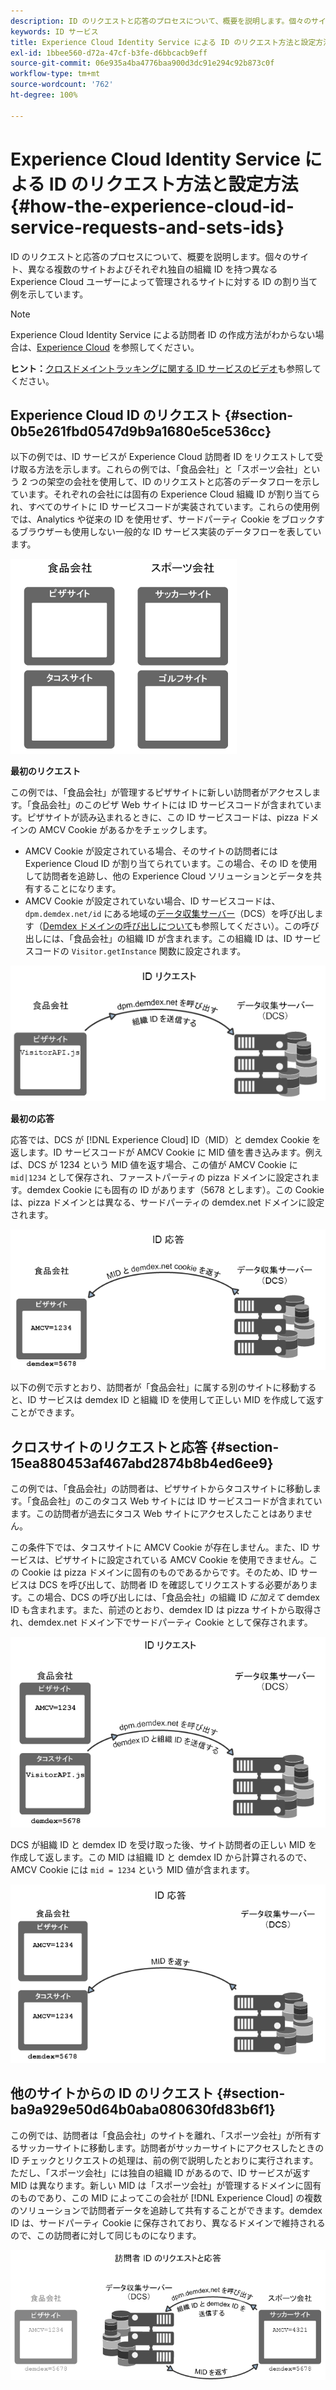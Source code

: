 ```yaml
---
description: ID のリクエストと応答のプロセスについて、概要を説明します。個々のサイト、異なる複数のサイトおよびそれぞれ独自の組織 ID を持つ異なる Experience Cloud ユーザーによって管理されるサイトに対する ID の割り当て例を示しています。
keywords: ID サービス
title: Experience Cloud Identity Service による ID のリクエスト方法と設定方法
exl-id: 1bbee560-d72a-47cf-b3fe-d6bbcacb9eff
source-git-commit: 06e935a4ba4776baa900d3dc91e294c92b873c0f
workflow-type: tm+mt
source-wordcount: '762'
ht-degree: 100%

---
```


# Experience Cloud Identity Service による ID のリクエスト方法と設定方法 {#how-the-experience-cloud-id-service-requests-and-sets-ids}

ID のリクエストと応答のプロセスについて、概要を説明します。個々のサイト、異なる複数のサイトおよびそれぞれ独自の組織 ID を持つ異なる Experience Cloud ユーザーによって管理されるサイトに対する ID の割り当て例を示しています。

>[!NOTE]
>
>Experience Cloud Identity Service による訪問者 ID の作成方法がわからない場合は、[Experience Cloud](../introduction/cookies.md) を参照してください。

**ヒント：**[クロスドメイントラッキングに関する ID サービスのビデオ](https://helpx.adobe.com/jp/marketing-cloud-core/kb/MCID/CrossDomain.html)も参照してください。

## Experience Cloud ID のリクエスト {#section-0b5e261fbd0547d9b9a1680e5ce536cc}

以下の例では、ID サービスが Experience Cloud 訪問者 ID をリクエストして受け取る方法を示します。これらの例では、「食品会社」と「スポーツ会社」という 2 つの架空の会社を使用して、ID のリクエストと応答のデータフローを示しています。それぞれの会社には固有の Experience Cloud 組織 ID が割り当てられ、すべてのサイトに ID サービスコードが実装されています。これらの使用例では、Analytics や従来の ID を使用せず、サードパーティ Cookie をブロックするブラウザーも使用しない一般的な ID サービス実装のデータフローを表しています。

![](assets/sample_sites.png)

**最初のリクエスト**

この例では、「食品会社」が管理するピザサイトに新しい訪問者がアクセスします。「食品会社」のこのピザ Web サイトには ID サービスコードが含まれています。ピザサイトが読み込まれるときに、この ID サービスコードは、pizza ドメインの AMCV Cookie があるかをチェックします。

* AMCV Cookie が設定されている場合、そのサイトの訪問者には Experience Cloud ID が割り当てられています。この場合、その ID を使用して訪問者を追跡し、他の Experience Cloud ソリューションとデータを共有することになります。
* AMCV Cookie が設定されていない場合、ID サービスコードは、`dpm.demdex.net/id` にある地域の[データ収集サーバー](https://experienceleague.adobe.com/docs/analytics/technotes/rdc/regional-data-collection.html?lang=ja)（DCS）を呼び出します（[Demdex ドメインの呼び出しについて](https://experienceleague.adobe.com/docs/audience-manager/user-guide/reference/demdex-calls.html?lang=ja)も参照してください）。この呼び出しには、「食品会社」の組織 ID が含まれます。この組織 ID は、ID サービスコードの `Visitor.getInstance` 関数に設定されます。

![](assets/request1.png)

**最初の応答**

応答では、DCS が [!DNL Experience Cloud] ID（MID）と demdex Cookie を返します。ID サービスコードが AMCV Cookie に MID 値を書き込みます。例えば、DCS が 1234 という MID 値を返す場合、この値が AMCV Cookie に `mid|1234` として保存され、ファーストパーティの pizza ドメインに設定されます。demdex Cookie にも固有の ID があります（5678 とします）。この Cookie は、pizza ドメインとは異なる、サードパーティの demdex.net ドメインに設定されます。

![](assets/response1.png)

以下の例で示すとおり、訪問者が「食品会社」に属する別のサイトに移動すると、ID サービスは demdex ID と組織 ID を使用して正しい MID を作成して返すことができます。

## クロスサイトのリクエストと応答 {#section-15ea880453af467abd2874b8b4ed6ee9}

この例では、「食品会社」の訪問者は、ピザサイトからタコスサイトに移動します。「食品会社」のこのタコス Web サイトには ID サービスコードが含まれています。この訪問者が過去にタコス Web サイトにアクセスしたことはありません。

この条件下では、タコスサイトに AMCV Cookie が存在しません。また、ID サービスは、ピザサイトに設定されている AMCV Cookie を使用できません。この Cookie は pizza ドメインに固有のものであるからです。そのため、ID サービスは DCS を呼び出して、訪問者 ID を確認してリクエストする必要があります。この場合、DCS の呼び出しには、「食品会社」の組織 ID *に加えて* demdex ID も含まれます。また、前述のとおり、demdex ID は pizza サイトから取得され、demdex.net ドメイン下でサードパーティ Cookie として保存されます。

![](assets/request2.png)

DCS が組織 ID と demdex ID を受け取った後、サイト訪問者の正しい MID を作成して返します。この MID は組織 ID と demdex ID から計算されるので、AMCV Cookie には `mid = 1234` という MID 値が含まれます。

![](assets/response2.png)

## 他のサイトからの ID のリクエスト {#section-ba9a929e50d64b0aba080630fd83b6f1}

この例では、訪問者は「食品会社」のサイトを離れ、「スポーツ会社」が所有するサッカーサイトに移動します。訪問者がサッカーサイトにアクセスしたときの ID チェックとリクエストの処理は、前の例で説明したとおりに実行されます。ただし、「スポーツ会社」には独自の組織 ID があるので、ID サービスが返す MID は異なります。新しい MID は「スポーツ会社」が管理するドメインに固有のものであり、この MID によってこの会社が [!DNL Experience Cloud] の複数のソリューションで訪問者データを追跡して共有することができます。demdex ID は、サードパーティ Cookie に保存されており、異なるドメインで維持されるので、この訪問者に対して同じものになります。

![](assets/req_resp.png)
